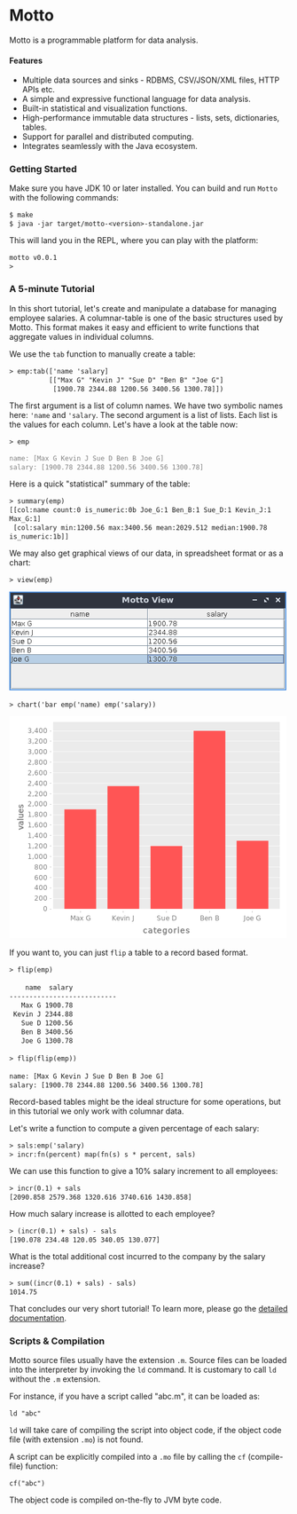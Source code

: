 # Motto

Motto is a programmable platform for data analysis.

#### Features

 - Multiple data sources and sinks - RDBMS, CSV/JSON/XML files, HTTP APIs etc.
 - A simple and expressive functional language for data analysis.
 - Built-in statistical and visualization functions.
 - High-performance immutable data structures - lists, sets, dictionaries, tables.
 - Support for parallel and distributed computing.
 - Integrates seamlessly with the Java ecosystem.

### Getting Started

Make sure you have JDK 10 or later installed. You can build and run `Motto` with the following commands:

```
$ make
$ java -jar target/motto-<version>-standalone.jar
```

This will land you in the REPL, where you can play with the platform:

```
motto v0.0.1
>
```

### A 5-minute Tutorial

In this short tutorial, let's create and manipulate a database for managing employee salaries.
A columnar-table is one of the basic structures used by Motto. This format makes it easy and efficient to
write functions that aggregate values in individual columns.

We use the `tab` function to manually create a table:

```
> emp:tab(['name 'salary]
          [["Max G" "Kevin J" "Sue D" "Ben B" "Joe G"]
           [1900.78 2344.88 1200.56 3400.56 1300.78]])
```

The first argument is a list of column names. We have two symbolic names here: `'name` and `'salary`.
The second argument is a list of lists. Each list is the values for each column.
Let's have a look at the table now:

```
> emp
```
<pre><code><span style="color:grey">name: [Max G Kevin J Sue D Ben B Joe G]
salary: [1900.78 2344.88 1200.56 3400.56 1300.78]</span></code></pre>

Here is a quick "statistical" summary of the table:

```
> summary(emp)
[[col:name count:0 is_numeric:0b Joe_G:1 Ben_B:1 Sue_D:1 Kevin_J:1 Max_G:1]
 [col:salary min:1200.56 max:3400.56 mean:2029.512 median:1900.78 is_numeric:1b]]
```

We may also get graphical views of our data, in spreadsheet format or as a chart:

```
> view(emp)
```
![employee data](docs/images/saldat.png)

```
> chart('bar emp('name) emp('salary))
```

![employee chart](docs/images/salchart.png)

If you want to, you can just `flip` a table to a record based format.

```
> flip(emp)

    name  salary
---------------------------
   Max G 1900.78
 Kevin J 2344.88
   Sue D 1200.56
   Ben B 3400.56
   Joe G 1300.78

> flip(flip(emp))

name: [Max G Kevin J Sue D Ben B Joe G]
salary: [1900.78 2344.88 1200.56 3400.56 1300.78]
```

Record-based tables might be the ideal structure for
some operations, but in this tutorial we only work with columnar data.

Let's write a function to compute a given percentage of each salary:

```
> sals:emp('salary)
> incr:fn(percent) map(fn(s) s * percent, sals)
```

We can use this function to give a 10% salary increment to all employees:

```
> incr(0.1) + sals
[2090.858 2579.368 1320.616 3740.616 1430.858]
```

How much salary increase is allotted to each employee?

```
> (incr(0.1) + sals) - sals
[190.078 234.48 120.05 340.05 130.077]
```

What is the total additional cost incurred to the company by the salary increase?

```
> sum((incr(0.1) + sals) - sals)
1014.75
```

That concludes our very short tutorial!
To learn more, please go the [detailed documentation](docs/index.md).

### Scripts & Compilation

Motto source files usually have the extension `.m`.
Source files can be loaded into the interpreter by invoking the `ld` command.
It is customary to call `ld` without the `.m` extension.

For instance, if you have a script called "abc.m", it can be loaded as:

```
ld "abc"
```

`ld` will take care of compiling the script into object code, if the object code
file (with extension `.mo`) is not found.

A script can be explicitly compiled into a `.mo` file by calling the `cf` (compile-file) function:

```
cf("abc")
```

The object code is compiled on-the-fly to JVM byte code.